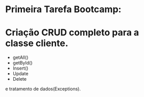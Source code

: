 # Primeira Tarefa Bootcamp:

# Criação CRUD completo para a classe cliente.

- getAll()
- getById()
- Insert()
- Update
- Delete

e tratamento de dados(Exceptions).
